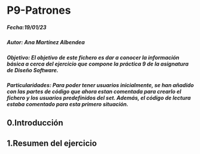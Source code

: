 # P9-Patrones
##### Fecha:19/01/23
##### Autor: Ana Martínez Albendea
##### Objetivo: El objetivo de este fichero es dar a conocer la información básica a cerca del ejercicio que compone la práctica 9 de la asignatura de Diseño Software.
##### Particularidades: Para poder tener usuarios inicialmente, se han añadido con las partes de código que ahora estan comentada para crearlo el fichero y los usuarios predefinidos del set. Además, el código de lectura estaba comentado para esta primero situación.

## 0.Introducción



## 1.Resumen del ejercicio
